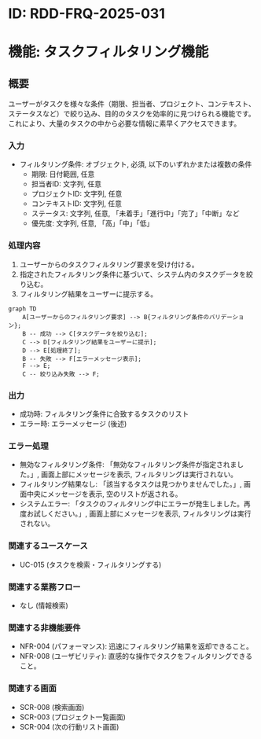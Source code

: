 # ID: RDD-FRQ-2025-031

# 機能: タスクフィルタリング機能

## 概要

ユーザーがタスクを様々な条件（期限、担当者、プロジェクト、コンテキスト、ステータスなど）で絞り込み、目的のタスクを効率的に見つけられる機能です。これにより、大量のタスクの中から必要な情報に素早くアクセスできます。

### 入力

- フィルタリング条件: オブジェクト, 必須, 以下のいずれかまたは複数の条件
  - 期限: 日付範囲, 任意
  - 担当者ID: 文字列, 任意
  - プロジェクトID: 文字列, 任意
  - コンテキストID: 文字列, 任意
  - ステータス: 文字列, 任意, 「未着手」「進行中」「完了」「中断」など
  - 優先度: 文字列, 任意, 「高」「中」「低」

### 処理内容

1. ユーザーからのタスクフィルタリング要求を受け付ける。
1. 指定されたフィルタリング条件に基づいて、システム内のタスクデータを絞り込む。
1. フィルタリング結果をユーザーに提示する。

```mermaid
graph TD
    A[ユーザーからのフィルタリング要求] --> B{フィルタリング条件のバリデーション};
    B -- 成功 --> C[タスクデータを絞り込む];
    C --> D[フィルタリング結果をユーザーに提示];
    D --> E[処理終了];
    B -- 失敗 --> F[エラーメッセージ表示];
    F --> E;
    C -- 絞り込み失敗 --> F;
```

### 出力

- 成功時: フィルタリング条件に合致するタスクのリスト
- エラー時: エラーメッセージ (後述)

### エラー処理

- 無効なフィルタリング条件: 「無効なフィルタリング条件が指定されました。」, 画面上部にメッセージを表示, フィルタリングは実行されない。
- フィルタリング結果なし: 「該当するタスクは見つかりませんでした。」, 画面中央にメッセージを表示, 空のリストが返される。
- システムエラー: 「タスクのフィルタリング中にエラーが発生しました。再度お試しください。」, 画面上部にメッセージを表示, フィルタリングは実行されない。

### 関連するユースケース

- UC-015 (タスクを検索・フィルタリングする)

### 関連する業務フロー

- なし (情報検索)

### 関連する非機能要件

- NFR-004 (パフォーマンス): 迅速にフィルタリング結果を返却できること。
- NFR-008 (ユーザビリティ): 直感的な操作でタスクをフィルタリングできること。

### 関連する画面

- SCR-008 (検索画面)
- SCR-003 (プロジェクト一覧画面)
- SCR-004 (次の行動リスト画面)
